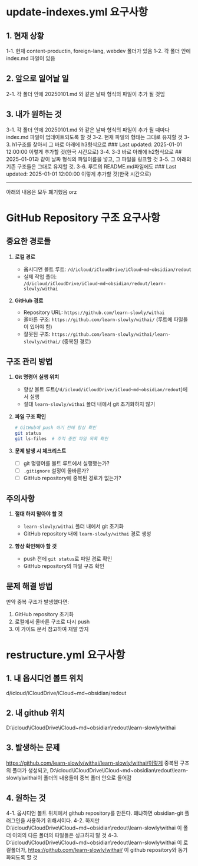 # update-indexes.yml 요구사항

## 1. 현재 상황
1-1. 현재 content-productin, foreign-lang, webdev 폴더가 있음
1-2. 각 폴더 안에 index.md 파일이 있음

## 2. 앞으로 일어날 일
2-1. 각 폴더 안에 20250101.md 와 같은 날짜 형식의 파일이 추가 될 것임

## 3. 내가 원하는 것
3-1. 각 폴더 안에 20250101.md 와 같은 날짜 형식의 파일이 추가 될 때마다 index.md 파일이 업데이트되도록 할 것
3-2. 현재 파일의 형태는 그대로 유지할 것
3-3. h1구조를 찾아서 그 바로 아래에 h3형식으로 ### Last updated: 2025-01-01 12:00:00 이렇게 추가할 것(한국 시간으로)
3-4. 3-3 바로 아래에 h2형식으로 ## 2025-01-01과 같이 날짜 형식의 파일이름을 넣고, 그 파일을 링크할 것
3-5. 그 아래의 기존 구조들은 그대로 유지할 것.
3-6. 루트의 README.md파일에도 ### Last updated: 2025-01-01 12:00:00 이렇게 추가할 것(한국 시간으로)

---
아래의 내용은 모두 폐기했음 orz

# GitHub Repository 구조 요구사항

## 중요한 경로들

1. **로컬 경로**
   - 옵시디언 볼트 루트: `/d/icloud/iCloudDrive/iCloud~md~obsidian/redout`
   - 실제 작업 폴더: `/d/icloud/iCloudDrive/iCloud~md~obsidian/redout/learn-slowly/withai`

2. **GitHub 경로**
   - Repository URL: `https://github.com/learn-slowly/withai`
   - 올바른 구조: `https://github.com/learn-slowly/withai/` (루트에 파일들이 있어야 함)
   - 잘못된 구조: `https://github.com/learn-slowly/withai/learn-slowly/withai/` (중복된 경로)

## 구조 관리 방법

1. **Git 명령어 실행 위치**
   - 항상 볼트 루트(`/d/icloud/iCloudDrive/iCloud~md~obsidian/redout`)에서 실행
   - 절대 `learn-slowly/withai` 폴더 내에서 git 초기화하지 않기

2. **파일 구조 확인**
   ```bash
   # GitHub에 push 하기 전에 항상 확인
   git status
   git ls-files  # 추적 중인 파일 목록 확인
   ```

3. **문제 발생 시 체크리스트**
   - [ ] git 명령어를 볼트 루트에서 실행했는가?
   - [ ] `.gitignore` 설정이 올바른가?
   - [ ] GitHub repository에 중복된 경로가 없는가?

## 주의사항

1. **절대 하지 말아야 할 것**
   - `learn-slowly/withai` 폴더 내에서 git 초기화
   - GitHub repository 내에 `learn-slowly/withai` 경로 생성

2. **항상 확인해야 할 것**
   - push 전에 `git status`로 파일 경로 확인
   - GitHub repository의 파일 구조 확인

## 문제 해결 방법

만약 중복 구조가 발생했다면:
1. GitHub repository 초기화
2. 로컬에서 올바른 구조로 다시 push
3. 이 가이드 문서 참고하여 재발 방지 

# restructure.yml 요구사항

## 1. 내 옵시디언 볼트 위치
d/icloud/iCloudDrive/iCloud~md~obsidian/redout

## 2. 내 github 위치
D:\icloud\iCloudDrive\iCloud~md~obsidian\redout\learn-slowly\withai

## 3. 발생하는 문제
https://github.com/learn-slowly/withai/learn-slowly/withai/이렇게 중복된 구조의 폴더가 생성되고,  D:\icloud\iCloudDrive\iCloud~md~obsidian\redout\learn-slowly\withai이 폴더의 내용들이 중복 폴더 안으로 들어감

## 4. 원하는 것
4-1. 옵시디언 볼트 위치에서 github repository를 만든다. 왜냐하면 obsidian-git 플러그인을 사용하기 위해서이다.
4-2. 하지만 D:\icloud\iCloudDrive\iCloud~md~obsidian\redout\learn-slowly\withai 이 폴더 이외의 다른 폴더의 파일들은 싱크하지 말 것
4-3. D:\icloud\iCloudDrive\iCloud~md~obsidian\redout\learn-slowly\withai 이 로컬폴더가, https://github.com/learn-slowly/withai/ 이 github repository와 동기화되도록 할 것